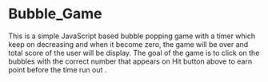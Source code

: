 # Bubble_Game
This is a simple JavaScript based bubble popping game with a timer which keep on decreasing and when it become zero, the game will be over and total score of the user will be display. The goal of the game is to click on the bubbles with the correct number that appears on Hit button above to earn point before the time run out .
